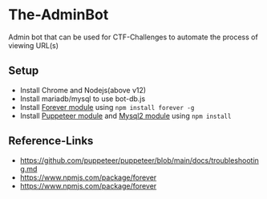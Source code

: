 # The-AdminBot
Admin bot that can be used for CTF-Challenges to automate the process of viewing URL(s)


## Setup
 - Install Chrome and Nodejs(above v12)
 - Install mariadb/mysql to use bot-db.js
 - Install [Forever module](https://www.npmjs.com/package/forever) using `npm install forever -g`
 - Install [Puppeteer module](https://www.npmjs.com/package/puppeteer) and [Mysql2 module](https://www.npmjs.com/package/mysql2) using `npm install` 


## Reference-Links
 - https://github.com/puppeteer/puppeteer/blob/main/docs/troubleshooting.md
 - https://www.npmjs.com/package/forever
 - https://www.npmjs.com/package/forever
 